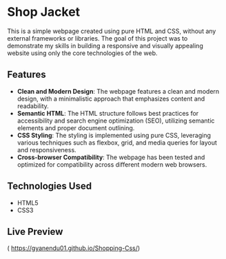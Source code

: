 # Shop Jacket

This is a simple webpage created using pure HTML and CSS, without any external frameworks or libraries. The goal of this project was to demonstrate my skills in building a responsive and visually appealing website using only the core technologies of the web.

## Features

- **Clean and Modern Design**: The webpage features a clean and modern design, with a minimalistic approach that emphasizes content and readability.
- **Semantic HTML**: The HTML structure follows best practices for accessibility and search engine optimization (SEO), utilizing semantic elements and proper document outlining.
- **CSS Styling**: The styling is implemented using pure CSS, leveraging various techniques such as flexbox, grid, and media queries for layout and responsiveness.
- **Cross-browser Compatibility**: The webpage has been tested and optimized for compatibility across different modern web browsers.

## Technologies Used

- HTML5
- CSS3

## Live Preview
( https://gyanendu01.github.io/Shopping-Css/)
